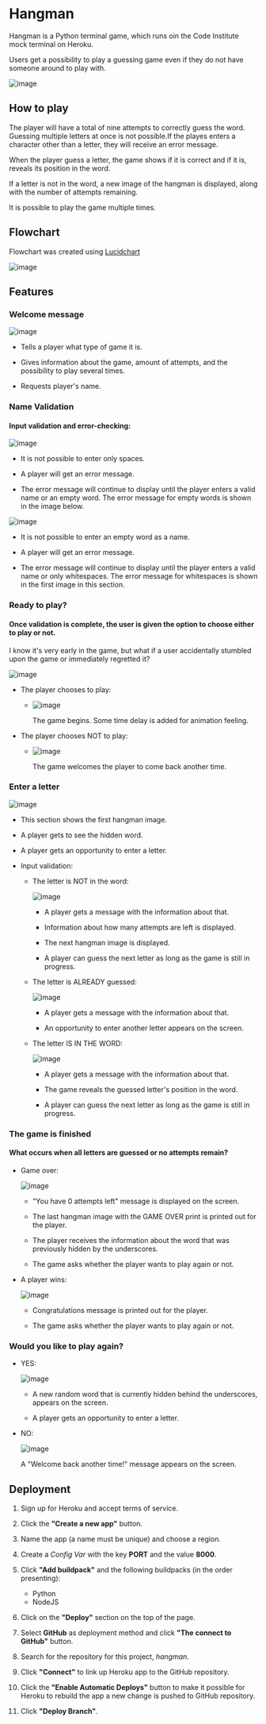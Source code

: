 # Hangman

Hangman is a Python terminal game, which runs oin the Code Institute mock terminal on Heroku.

Users get a possibility to play a guessing game even if they do not have someone around to play with.

![image](readme-images/am-i-responsive.jpg)

## How to play

 The player will have a total of nine attempts to correctly guess the word. Guessing multiple letters at once is not possible.If the playes enters a character other than a letter, they will receive an error message.

 When the player guess a letter, the game shows if it is correct and if it is, reveals its position in the word.

 If a letter is not in the word, a new image of the hangman is displayed, along with the number of attempts remaining.

 It is possible to play the game multiple times.

 ## Flowchart

 Flowchart was created using [Lucidchart]("https://www.lucidchart.com/pages/sv")

 ![image](readme-images/flowchart.jpeg)

 ## Features 

 ### Welcome message

 ![image](readme-images/welcoming-message.jpg)
  
  - Tells a player what type of game it is.
  
  - Gives information about the game, amount of attempts, and the possibility to play several times.

  - Requests player's name.

### Name Validation

#### Input validation and error-checking:

![image](readme-images/no-whitespaces-in-name.jpg)

  - It is not possible to enter only spaces.

  - A player will get an error message.

  - The error message will continue to display until the player enters a valid name or an empty word. The error message for empty words is shown in the image below.
   
![image](readme-images/no-empty-strings-in-name.jpg)

  -  It is not possible to enter an empty word as a name.

  -  A player will get an error message.

  - The error message will continue to display until the player enters a valid name or only whitespaces. The error message for whitespaces is shown in the first image in this section.

### Ready to play?

#### Once validation is complete, the user is given the option to choose either to play or not.

I know it's very early in the game, but what if a user accidentally stumbled upon the game or immediately regretted it?

![image](readme-images/hello-name.jpg)

  
 - The player chooses to play:

    - ![image](readme-images/ready-to-play.jpg)

       The game begins. Some time delay is added for animation feeling.

  - The player chooses NOT to play:
   
    - ![image](readme-images/not-ready-to-play.jpg)

      The game welcomes the player to come back another time.

 
### Enter a letter

![image](readme-images/enter-a-letter.jpg)

  - This section shows the first hangman image.

  - A player gets to see the hidden word.

  - A player gets an opportunity to enter a letter.

  - Input validation: 
  
    - The letter is NOT in the word:

      ![image](readme-images/not-in-the-word.jpg)

       - A player gets a message with the information about that.

       - Information about how many attempts are left is displayed.

       - The next hangman image is displayed.

       - A player can guess the next letter as long as the game is still in progress. 
    
    - The letter is ALREADY guessed:

      ![image](readme-images/already-guessed.jpg)

       - A player gets a message with the information about that.

       - An opportunity to enter another letter appears on the screen.

    - The letter IS IN THE WORD:

      ![image](readme-images/letter-is-in-the-word.png)

       - A player gets a message with the information about that.

       - The game reveals the guessed letter's position in the word.

       - A player can guess the next letter as long as the game is still in progress. 


### The game is finished

#### What occurs when all letters are guessed or no attempts remain?

  - Game over:
   
    ![image](readme-images/game-over.jpg)

      - "You have 0 attempts left" message is displayed on the screen.

      - The last hangman image with the GAME OVER print is printed out for the player.

      - The player receives the information about the word that was previously hidden by the underscores.

      - The game asks whether the player wants to play again or not.

  - A player wins:

    ![image](readme-images/game-winner.jpg)

      - Congratulations message is printed out for the player.

      - The game asks whether the player wants to play again or not.


### Would you like to play again?

  - YES:
   
    ![image](readme-images/play-again.jpg)

     - A new random word that is currently hidden behind the underscores, appears on the screen.

     - A player gets an opportunity to enter a letter.

  - NO:

    ![image](readme-images/no-to-play-again.jpg)

    A "Welcome back another time!" message appears on the screen.

## Deployment


 1. Sign up for Heroku and accept terms of service.

 2. Click the **"Create a new app"** button.

 3. Name the app (a name must be unique) and choose a region.

 4. Create a _Config Var_ with the key **PORT** and the value **8000**.

 5. Click **"Add buildpack"** and the following buildpacks (in the order presenting):
     - Python
     - NodeJS

 6. Click on the **"Deploy"** section on the top of the page.

 7. Select **GitHub** as deployment method and click **"The connect to GitHub"** button.

 8. Search for the repository for this project, _hangman_. 

 9. Click **"Connect"** to link up Heroku app to the GitHub repository.

 10. Click the **"Enable Automatic Deploys"** button to make it possible for Heroku to rebuild the app a new change is pushed to GitHub repository.

 11. Click **"Deploy Branch"**.

